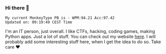 ### Hi there 👋
<!-- PB START -->
```
My current MonkeyType PB is - WPM:94.21 Acc:97.42
Updated on: 09:19:49 CEST Time
```
<!-- PB END -->
I'm an IT person, just overall. I like CTFs, hacking, coding games, making Python apps. Just a lot of stuff.
You can check out my website [here](https://skill3472.github.io/).
I will probably add some interesting stuff here, when I get the idea to do so. Take care ❤️
